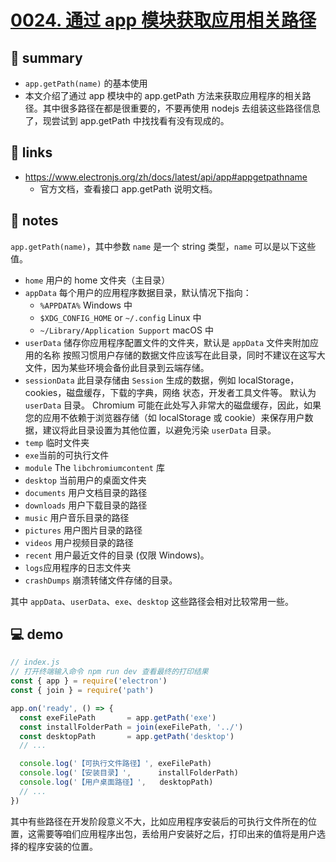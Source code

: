 # [0024. 通过 app 模块获取应用相关路径](https://github.com/Tdahuyou/electron/tree/main/0024.%20%E9%80%9A%E8%BF%87%20app%20%E6%A8%A1%E5%9D%97%E8%8E%B7%E5%8F%96%E5%BA%94%E7%94%A8%E7%9B%B8%E5%85%B3%E8%B7%AF%E5%BE%84)

## 📝 summary

- `app.getPath(name)` 的基本使用
- 本文介绍了通过 app 模块中的 app.getPath 方法来获取应用程序的相关路径。其中很多路径在都是很重要的，不要再使用 nodejs 去组装这些路径信息了，现尝试到 app.getPath 中找找看有没有现成的。

## 🔗 links

- https://www.electronjs.org/zh/docs/latest/api/app#appgetpathname
  - 官方文档，查看接口 app.getPath 说明文档。

## 📒 notes

`app.getPath(name)`，其中参数 `name` 是一个 string 类型，`name` 可以是以下这些值。

- `home` 用户的 home 文件夹（主目录）
- `appData` 每个用户的应用程序数据目录，默认情况下指向：
    - `%APPDATA%` Windows 中
    - `$XDG_CONFIG_HOME` or `~/.config` Linux 中
    - `~/Library/Application Support` macOS 中
- `userData` 储存你应用程序配置文件的文件夹，默认是 `appData` 文件夹附加应用的名称 按照习惯用户存储的数据文件应该写在此目录，同时不建议在这写大文件，因为某些环境会备份此目录到云端存储。
- `sessionData` 此目录存储由 `Session` 生成的数据，例如 localStorage，cookies，磁盘缓存，下载的字典，网络 状态，开发者工具文件等。 默认为 `userData` 目录。 Chromium 可能在此处写入非常大的磁盘缓存，因此，如果您的应用不依赖于浏览器存储（如 localStorage 或 cookie）来保存用户数据，建议将此目录设置为其他位置，以避免污染 `userData` 目录。
- `temp` 临时文件夹
- `exe`当前的可执行文件
- `module` The `libchromiumcontent` 库
- `desktop` 当前用户的桌面文件夹
- `documents` 用户文档目录的路径
- `downloads` 用户下载目录的路径
- `music` 用户音乐目录的路径
- `pictures` 用户图片目录的路径
- `videos` 用户视频目录的路径
- `recent` 用户最近文件的目录 (仅限 Windows)。
- `logs`应用程序的日志文件夹
- `crashDumps` 崩溃转储文件存储的目录。

其中 `appData`、`userData`、`exe`、`desktop` 这些路径会相对比较常用一些。

## 💻 demo

```js
// index.js
// 打开终端输入命令 npm run dev 查看最终的打印结果
const { app } = require('electron')
const { join } = require('path')

app.on('ready', () => {
  const exeFilePath       = app.getPath('exe')
  const installFolderPath = join(exeFilePath, '../')
  const desktopPath       = app.getPath('desktop')
  // ...

  console.log('【可执行文件路径】', exeFilePath)
  console.log('【安装目录】',      installFolderPath)
  console.log('【用户桌面路径】',   desktopPath)
  // ...
})
```

其中有些路径在开发阶段意义不大，比如应用程序安装后的可执行文件所在的位置，这需要等咱们应用程序出包，丢给用户安装好之后，打印出来的值将是用户选择的程序安装的位置。
